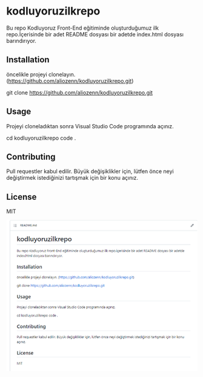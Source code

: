 # kodluyoruzilkrepo
Bu repo Kodluyoruz Front-End eğitiminde oluşturduğumuz ilk repo.İçerisinde bir adet README dosyası bir adetde index.html dosyası barındırıyor.
## Installation
öncelikle projeyi clonelayın. (https://github.com/aliozenn/kodluyoruzilkrepo.git)

git clone https://github.com/aliozenn/kodluyoruzilkrepo.git

## Usage
Projeyi cloneladıktan sonra Visual Studio Code programında açınız.

cd kodluyoruzilkrepo
code . 

## Contributing
Pull requestler kabul edilir. Büyük değişiklikler için, lütfen önce neyi değiştirmek istediğinizi tartışmak için bir konu açınız.

## License
MIT


![resim için tıklayınız](https://github.com/aliozenn/kodluyoruzilkrepo/blob/main/1.PNG)

